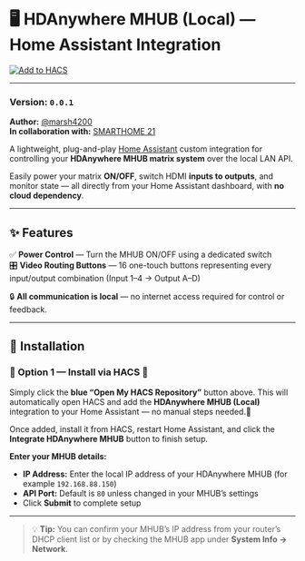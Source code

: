 # 🖥️ HDAnywhere MHUB (Local) — Home Assistant Integration

[![Add to HACS](https://my.home-assistant.io/badges/hacs_repository.svg)](https://my.home-assistant.io/redirect/hacs_repository/?owner=marsh4200&repository=hda_mhub&category=integration)
<a href="https://my.home-assistant.io/redirect/config_flow_start/?domain=hda_mhub" target="_blank">
</a>

---

### Version: `0.0.1`
**Author:** [@marsh4200](https://github.com/marsh4200)  
**In collaboration with:** [SMARTHOME 21](https://smarthome21.co.za)



A lightweight, plug-and-play [Home Assistant](https://www.home-assistant.io/) custom integration for controlling your **HDAnywhere MHUB matrix system** over the local LAN API.

Easily power your matrix **ON/OFF**, switch HDMI **inputs to outputs**, and monitor state — all directly from your Home Assistant dashboard, with **no cloud dependency**.

---

## ✨ Features

✅ **Power Control** — Turn the MHUB ON/OFF using a dedicated switch  
🎛️ **Video Routing Buttons** — 16 one-touch buttons representing every input/output combination (Input 1–4 → Output A–D)  
   
🔒 **All communication is local** — no internet access required for control or feedback.

---

## 🧩 Installation

### 🔹 Option 1 — Install via HACS 🧠

Simply click the **blue “Open My HACS Repository”** button above.
This will automatically open HACS and add the **HDAnywhere MHUB (Local)** integration to your Home Assistant — no manual steps needed.🧠

Once added, install it from HACS, restart Home Assistant, and click the **Integrate HDAnywhere MHUB** button to finish setup.

**Enter your MHUB details:**  
- **IP Address:** Enter the local IP address of your HDAnywhere MHUB (for example `192.168.88.150`)  
- **API Port:** Default is `80` unless changed in your MHUB’s settings  
- Click **Submit** to complete setup  

---

> 💡 **Tip:** You can confirm your MHUB’s IP address from your router’s DHCP client list or by checking the MHUB app under **System Info → Network**.


